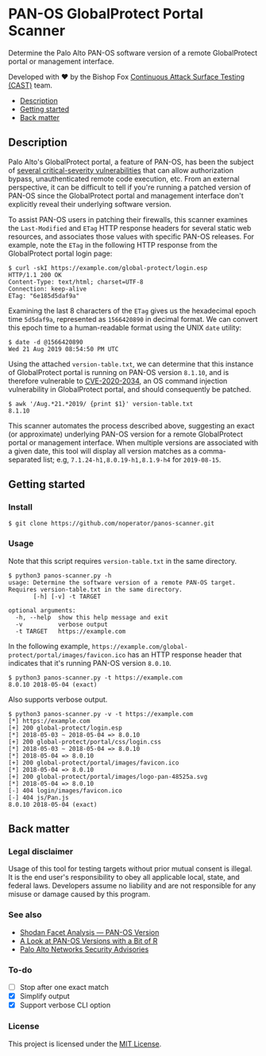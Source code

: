 # PAN-OS GlobalProtect Portal Scanner

Determine the Palo Alto PAN-OS software version of a remote GlobalProtect portal or management interface.

Developed with ❤️ by the Bishop Fox [Continuous Attack Surface Testing (CAST)](https://www.bishopfox.com/continuous-attack-surface-testing/how-cast-works/) team.

- [Description](#description)
- [Getting started](#getting-started)
- [Back matter](#back-matter)

## Description

Palo Alto's GlobalProtect portal, a feature of PAN-OS, has been the subject of 
[several critical-severity vulnerabilities](https://security.paloaltonetworks.com/?severity=CRITICAL&product=PAN-OS&sort=-date) that can allow authorization bypass, unauthenticated remote code execution, etc. From an external perspective, it can be difficult to tell if you're running a patched version of PAN-OS since the GlobalProtect portal and management interface don't explicitly reveal their underlying software version.

To assist PAN-OS users in patching their firewalls, this scanner examines the `Last-Modified` and `ETag` HTTP response headers for several static web resources, and associates those values with specific PAN-OS releases. For example, note the `ETag` in the following HTTP response from the GlobalProtect portal login page:

```
$ curl -skI https://example.com/global-protect/login.esp
HTTP/1.1 200 OK
Content-Type: text/html; charset=UTF-8
Connection: keep-alive
ETag: "6e185d5daf9a"
```

Examining the last 8 characters of the `ETag` gives us the hexadecimal epoch time `5d5daf9a`, represented as `1566420890` in decimal format. We can convert this epoch time to a human-readable format using the UNIX `date` utility:
```
$ date -d @1566420890
Wed 21 Aug 2019 08:54:50 PM UTC
```

Using the attached `version-table.txt`, we can determine that this instance of GlobalProtect portal is running on PAN-OS version `8.1.10`, and is therefore vulnerable to 
[CVE-2020-2034](https://security.paloaltonetworks.com/CVE-2020-2034), an OS command injection vulnerability in GlobalProtect portal, and should consequently be patched.

```
$ awk '/Aug.*21.*2019/ {print $1}' version-table.txt 
8.1.10
```

This scanner automates the process described above, suggesting an exact (or approximate) underlying PAN-OS version for a remote GlobalProtect portal or management interface. When multiple versions are associated with a given date, this tool will display all version matches as a comma-separated list; e.g, `7.1.24-h1,8.0.19-h1,8.1.9-h4` for `2019-08-15`.

## Getting started

### Install

```
$ git clone https://github.com/noperator/panos-scanner.git
```

### Usage

Note that this script requires `version-table.txt` in the same directory.
```
$ python3 panos-scanner.py -h
usage: Determine the software version of a remote PAN-OS target. Requires version-table.txt in the same directory.
       [-h] [-v] -t TARGET

optional arguments:
  -h, --help  show this help message and exit
  -v          verbose output
  -t TARGET   https://example.com
```

In the following example, `https://example.com/global-protect/portal/images/favicon.ico` has an HTTP response header that indicates that it's running PAN-OS version `8.0.10`.
```
$ python3 panos-scanner.py -t https://example.com
8.0.10 2018-05-04 (exact)
```

Also supports verbose output.
```
$ python3 panos-scanner.py -v -t https://example.com
[*] https://example.com
[+] 200 global-protect/login.esp
[*] 2018-05-03 ~ 2018-05-04 => 8.0.10
[+] 200 global-protect/portal/css/login.css
[*] 2018-05-03 ~ 2018-05-04 => 8.0.10
[*] 2018-05-04 => 8.0.10
[+] 200 global-protect/portal/images/favicon.ico
[*] 2018-05-04 => 8.0.10
[+] 200 global-protect/portal/images/logo-pan-48525a.svg
[*] 2018-05-04 => 8.0.10
[-] 404 login/images/favicon.ico
[-] 404 js/Pan.js
8.0.10 2018-05-04 (exact)
```

## Back matter

### Legal disclaimer

Usage of this tool for testing targets without prior mutual consent is illegal. It is the end user's responsibility to obey all applicable local, state, and federal laws. Developers assume no liability and are not responsible for any misuse or damage caused by this program.

### See also

- [Shodan Facet Analysis — PAN-OS Version](https://beta.shodan.io/search/facet?query=http.html%3A%22Global+Protect%22&facet=os)
- [A Look at PAN-OS Versions with a Bit of R](https://rud.is/b/2020/07/10/a-look-at-pan-os-versions-with-a-bit-of-r/)
- [Palo Alto Networks Security Advisories](https://security.paloaltonetworks.com/)

### To-do

- [ ] Stop after one exact match
- [x] Simplify output
- [x] Support verbose CLI option

### License

This project is licensed under the [MIT License](LICENSE.md).

